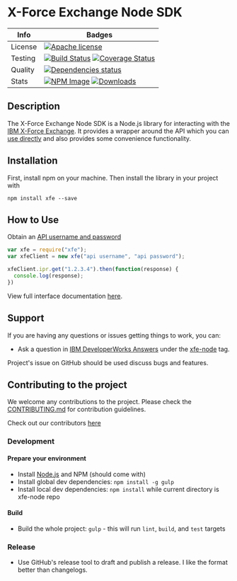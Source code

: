 # X-Force Exchange Node SDK

| Info          | Badges        |
| ------------- | ------------- |
| License  | [![Apache license][license-image]][license-url]  |
| Testing  | [![Build Status][build-image]][build-url] [![Coverage Status][coverage-image]][coverage-url] |
| Quality |  [![Dependencies status][dep-status-image]][dep-status-url]|
| Stats |  [![NPM Image][npm-image]][npm-url] [![Downloads][downloads-image]][npm-url]
## Description

The X-Force Exchange Node SDK is a Node.js library for interacting with the [IBM X-Force Exchange](https://exchange.xforce.ibmcloud.com).
It provides a wrapper around the API which you can [use directly](https://api.xforce.ibmcloud.com) and 
also provides some convenience functionality.

## Installation

First, install npm on your machine. Then install the library in your project with
```shell
npm install xfe --save
```

## How to Use

Obtain an [API username and password](https://exchange.xforce.ibmcloud.com/settings/api)

```javascript
var xfe = require("xfe");
var xfeClient = new xfe("api username", "api password");

xfeClient.ipr.get("1.2.3.4").then(function(response) {
  console.log(response);
})
```

View full interface documentation [here](https://cdn.rawgit.com/ibm-xforce/xfe-node/v0.1.0/doc/index.html).

## Support
If you are having any questions or issues getting things to work, you can:

* Ask a question in [IBM DeveloperWorks Answers](https://developer.ibm.com/answers/index.html) under the [xfe-node](https://developer.ibm.com/answers/topics/xfe-node/) tag.

Project's issue on GitHub should be used discuss bugs and features.

## Contributing to the project

We welcome any contributions to the project. Please check the [CONTRIBUTING.md](.github/CONTRIBUTING.md) for contribution guidelines.

Check out our contributors [here](https://github.com/ibm-xforce/xfe-node/graphs/contributors)

### Development
#### Prepare your environment
* Install [Node.js](http://nodejs.org/) and NPM (should come with)
* Install global dev dependencies: `npm install -g gulp`
* Install local dev dependencies: `npm install` while current directory is xfe-node repo

#### Build
* Build the whole project: `gulp` - this will run `lint`, `build`, and `test` targets

### Release
* Use GitHub's release tool to draft and publish a release. I like the format better than
changelogs.

[bower-image]: https://img.shields.io/bower/v/xfe-node.svg?style=flat-square
[bower-url]: http://bower.io/search/?q=xfe-node
[build-image]: http://img.shields.io/travis/ibm-xforce/xfe-node.svg?style=flat-square
[build-url]: https://travis-ci.org/ibm-xforce/xfe-node
[dep-status-image]: https://img.shields.io/david/ibm-xforce/xfe-node.svg?style=flat-square
[dep-status-url]: https://david-dm.org/ibm-xforce/xfe-node
[coverage-image]: https://img.shields.io/coveralls/ibm-xforce/xfe-node.svg?style=flat-square
[coverage-url]: https://coveralls.io/r/ibm-xforce/xfe-node?branch=master
[code-climate-image]: https://img.shields.io/codeclimate/github/ibm-xforce/xfe-node.svg?style=flat-square
[code-climate-url]: https://codeclimate.com/github/ibm-xforce/xfe-node
[license-image]: http://img.shields.io/badge/license-Apachev2-blue.svg?style=flat-square
[license-url]: http://www.apache.org/licenses/LICENSE-2.0
[npm-image]: https://img.shields.io/npm/v/xfe.svg
[downloads-image]: https://img.shields.io/npm/dm/xfe.svg
[npm-url]: https://www.npmjs.com/package/xfe
